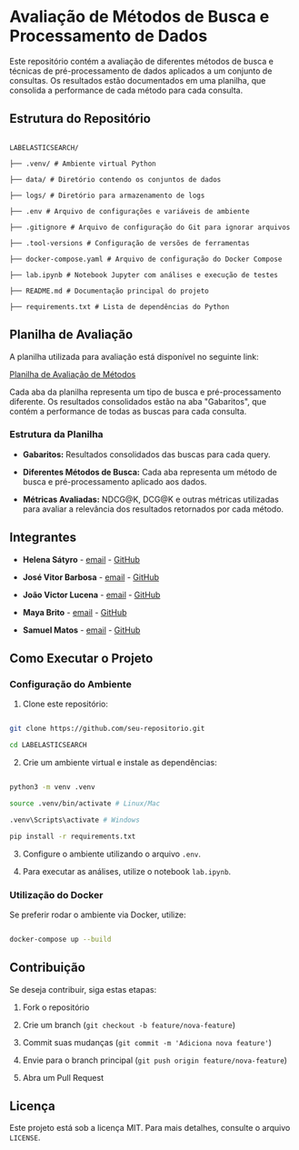 # Avaliação de Métodos de Busca e Processamento de Dados

Este repositório contém a avaliação de diferentes métodos de busca e técnicas de pré-processamento de dados aplicados a um conjunto de consultas. Os resultados estão documentados em uma planilha, que consolida a performance de cada método para cada consulta.

## Estrutura do Repositório

```

LABELASTICSEARCH/

├── .venv/ # Ambiente virtual Python

├── data/ # Diretório contendo os conjuntos de dados

├── logs/ # Diretório para armazenamento de logs

├── .env # Arquivo de configurações e variáveis de ambiente

├── .gitignore # Arquivo de configuração do Git para ignorar arquivos

├── .tool-versions # Configuração de versões de ferramentas

├── docker-compose.yaml # Arquivo de configuração do Docker Compose

├── lab.ipynb # Notebook Jupyter com análises e execução de testes

├── README.md # Documentação principal do projeto

├── requirements.txt # Lista de dependências do Python

```

## Planilha de Avaliação

A planilha utilizada para avaliação está disponível no seguinte link:

[Planilha de Avaliação de Métodos](https://docs.google.com/spreadsheets/d/1gpo4oMvtHKggQOchTGzcUYLOct7ilU02vggO9y8bdgQ/edit?usp=sharing)

Cada aba da planilha representa um tipo de busca e pré-processamento diferente. Os resultados consolidados estão na aba "Gabaritos", que contém a performance de todas as buscas para cada consulta.

### Estrutura da Planilha

- **Gabaritos:** Resultados consolidados das buscas para cada query.

- **Diferentes Métodos de Busca:** Cada aba representa um método de busca e pré-processamento aplicado aos dados.

- **Métricas Avaliadas:** NDCG@K, DCG@K e outras métricas utilizadas para avaliar a relevância dos resultados retornados por cada método.

## Integrantes

- **Helena Sátyro** - [email](mailto:maria.helena.satyro.gomes.alves@ccc.ufcg.edu.br) - [GitHub](https://github.com/helenasatyro)

- **José Vitor Barbosa** - [email](mailto:jose.vitor.maciel@ccc.ufcg.edu.br) - [GitHub](https://github.com/vitorbarbosa123)

- **João Victor Lucena** - [email](mailto:joao.victor.lucena@ccc.ufcg.edu.br) - [GitHub](https://github.com/joaovictorsl)

- **Maya Brito** - [email](mailto:mayara.pinheiro@ccc.ufcg.edu.br) - [GitHub](https://github.com/MayaBrito)

- **Samuel Matos** - [email](mailto:samuel.lucas.vieira.matos@ccc.ufcg.edu.br) - [GitHub](https://github.com/SamuelLucasVM)

## Como Executar o Projeto

### Configuração do Ambiente

1. Clone este repositório:

```sh

git clone https://github.com/seu-repositorio.git

cd LABELASTICSEARCH

```

2. Crie um ambiente virtual e instale as dependências:

```sh

python3 -m venv .venv

source .venv/bin/activate # Linux/Mac

.venv\Scripts\activate # Windows

pip install -r requirements.txt

```

3. Configure o ambiente utilizando o arquivo `.env`.

4. Para executar as análises, utilize o notebook `lab.ipynb`.

### Utilização do Docker

Se preferir rodar o ambiente via Docker, utilize:

```sh

docker-compose up --build

```

## Contribuição

Se deseja contribuir, siga estas etapas:

1. Fork o repositório

2. Crie um branch (`git checkout -b feature/nova-feature`)

3. Commit suas mudanças (`git commit -m 'Adiciona nova feature'`)

4. Envie para o branch principal (`git push origin feature/nova-feature`)

5. Abra um Pull Request

## Licença

Este projeto está sob a licença MIT. Para mais detalhes, consulte o arquivo `LICENSE`.